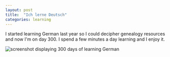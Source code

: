 ```yaml
---
layout: post
title:  "Ich lerne Deutsch"
categories: learning 
---
```



I started learning German last year so I could decipher genealogy resources and now I'm on day 300. I spend a few minutes a day learning and I enjoy it.

![screenshot displaying 300 days of learning German](/tanyaselvog.github.io/assets/duo.jpeg)
